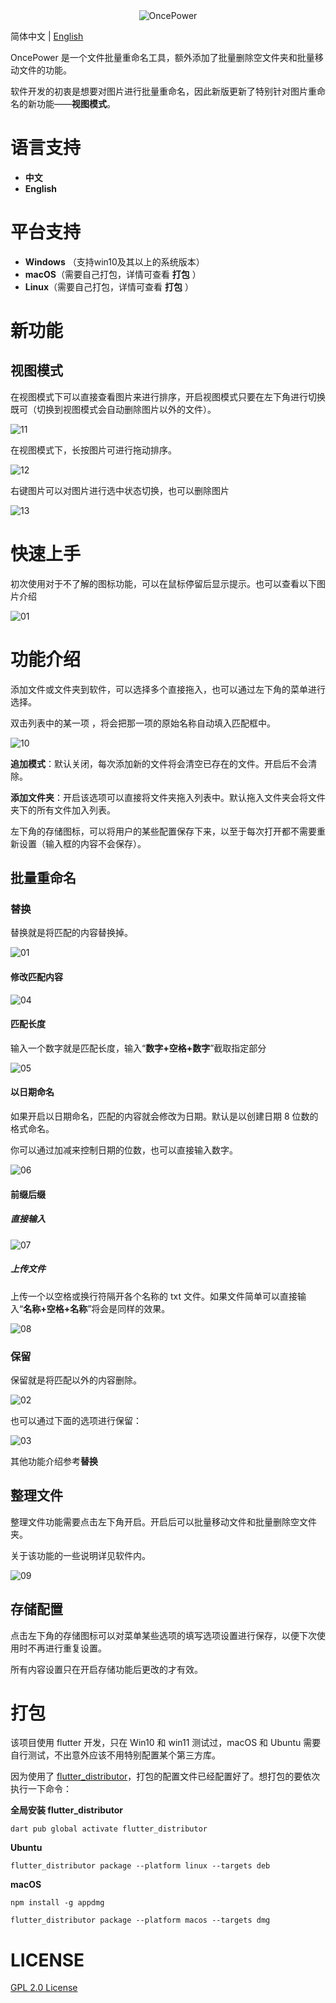 <div align="center"><img alt="OncePower" src="doc/logo.png"></div>

简体中文 | [English](README-EN.md)

OncePower 是一个文件批量重命名工具，额外添加了批量删除空文件夹和批量移动文件的功能。

软件开发的初衷是想要对图片进行批量重命名，因此新版更新了特别针对图片重命名的新功能——**视图模式**。

# 语言支持
- **中文**
- **English**

# 平台支持

- **Windows** （支持win10及其以上的系统版本）
- **macOS**（需要自己打包，详情可查看 **打包** ）
- **Linux**（需要自己打包，详情可查看 **打包** ）

# 新功能

## 视图模式

在视图模式下可以直接查看图片来进行排序，开启视图模式只要在左下角进行切换既可（切换到视图模式会自动删除图片以外的文件）。

![11](doc/11.gif)

在视图模式下，长按图片可进行拖动排序。

![12](doc/12.gif)

右键图片可以对图片进行选中状态切换，也可以删除图片

![13](doc/13.gif)

# 快速上手

初次使用对于不了解的图标功能，可以在鼠标停留后显示提示。也可以查看以下图片介绍

![01](doc/01.png)

# 功能介绍

添加文件或文件夹到软件，可以选择多个直接拖入，也可以通过左下角的菜单进行选择。

双击列表中的某一项 ，将会把那一项的原始名称自动填入匹配框中。

![10](doc/10.gif)

**追加模式**：默认关闭，每次添加新的文件将会清空已存在的文件。开启后不会清除。

**添加文件夹**：开启该选项可以直接将文件夹拖入列表中。默认拖入文件夹会将文件夹下的所有文件加入列表。

左下角的存储图标，可以将用户的某些配置保存下来，以至于每次打开都不需要重新设置（输入框的内容不会保存）。

## 批量重命名

### 替换

替换就是将匹配的内容替换掉。

![01](doc/01.gif)

#### 修改匹配内容

![04](doc/04.gif)

#### 匹配长度

输入一个数字就是匹配长度，输入“**数字+空格+数字**”截取指定部分

![05](doc/05.gif)

#### 以日期命名

如果开启以日期命名，匹配的内容就会修改为日期。默认是以创建日期 8 位数的格式命名。

你可以通过加减来控制日期的位数，也可以直接输入数字。

![06](doc/06.gif)

#### 前缀后缀

##### 直接输入

![07](doc/07.gif)

##### 上传文件

上传一个以空格或换行符隔开各个名称的 txt 文件。如果文件简单可以直接输入“**名称+空格+名称**”将会是同样的效果。

![08](doc/08.gif)

### 保留

保留就是将匹配以外的内容删除。

![02](doc/02.gif)

也可以通过下面的选项进行保留：

![03](doc/03.gif)

其他功能介绍参考**替换**

## 整理文件

整理文件功能需要点击左下角开启。开启后可以批量移动文件和批量删除空文件夹。

关于该功能的一些说明详见软件内。

![09](doc/09.gif)

## 存储配置

点击左下角的存储图标可以对菜单某些选项的填写选项设置进行保存，以便下次使用时不再进行重复设置。

所有内容设置只在开启存储功能后更改的才有效。

# 打包

该项目使用 flutter 开发，只在 Win10 和 win11 测试过，macOS 和 Ubuntu 需要自行测试，不出意外应该不用特别配置某个第三方库。

因为使用了 [flutter_distributor](https://distributor.leanflutter.dev/zh-hans/getting-started/)，打包的配置文件已经配置好了。想打包的要依次执行一下命令：

**全局安装 flutter_distributor**

```shell
dart pub global activate flutter_distributor
```

**Ubuntu**

```shell
flutter_distributor package --platform linux --targets deb
```

**macOS**

```shell
npm install -g appdmg
```

```shell
flutter_distributor package --platform macos --targets dmg
```

# LICENSE

[GPL 2.0 License](./LICENSE)



